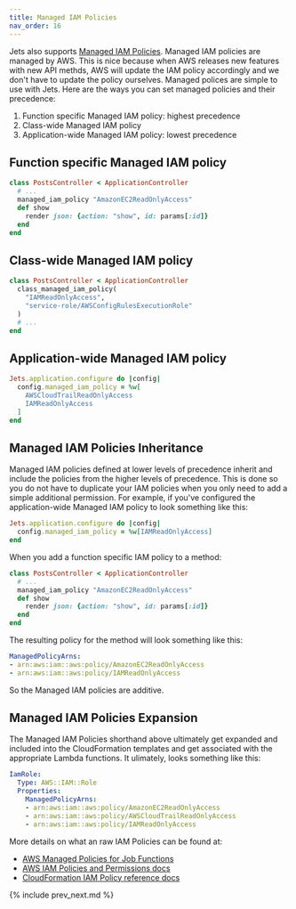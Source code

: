 ```yaml
---
title: Managed IAM Policies
nav_order: 16
---
```


Jets also supports [Managed IAM Policies](https://docs.aws.amazon.com/IAM/latest/UserGuide/access_policies_managed-vs-inline.html). Managed IAM policies are managed by AWS. This is nice because when AWS releases new features with new API methds, AWS will update the IAM policy accordingly and we don't have to update the policy ourselves.  Managed polices are simple to use with Jets. Here are the ways you can set managed policies and their precedence:

1. Function specific Managed IAM policy: highest precedence
2. Class-wide Managed IAM policy
3. Application-wide Managed IAM policy: lowest precedence

## Function specific Managed IAM policy

```ruby
class PostsController < ApplicationController
  # ...
  managed_iam_policy "AmazonEC2ReadOnlyAccess"
  def show
    render json: {action: "show", id: params[:id]}
  end
end
```

## Class-wide Managed IAM policy

```ruby
class PostsController < ApplicationController
  class_managed_iam_policy(
    "IAMReadOnlyAccess",
    "service-role/AWSConfigRulesExecutionRole"
  )
  # ...
end
```

## Application-wide Managed IAM policy

```ruby
Jets.application.configure do |config|
  config.managed_iam_policy = %w[
    AWSCloudTrailReadOnlyAccess
    IAMReadOnlyAccess
  ]
end
```

## Managed IAM Policies Inheritance

Managed IAM policies defined at lower levels of precedence inherit and include the policies from the higher levels of precedence. This is done so you do not have to duplicate your IAM policies when you only need to add a simple additional permission. For example, if you've configured the application-wide Managed IAM policy to look something like this:

```ruby
Jets.application.configure do |config|
  config.managed_iam_policy = %w[IAMReadOnlyAccess]
end
```

When you add a function specific IAM policy to a method:

```ruby
class PostsController < ApplicationController
  # ...
  managed_iam_policy "AmazonEC2ReadOnlyAccess"
  def show
    render json: {action: "show", id: params[:id]}
  end
end
```

The resulting policy for the method will look something like this:

```yaml
ManagedPolicyArns:
- arn:aws:iam::aws:policy/AmazonEC2ReadOnlyAccess
- arn:aws:iam::aws:policy/IAMReadOnlyAccess
```

So the Managed IAM policies are additive.

## Managed IAM Policies Expansion

The Managed IAM Policies shorthand above ultimately get expanded and included into the CloudFormation templates and get associated with the appropriate Lambda functions.  It ulimately, looks something like this:

```yaml
IamRole:
  Type: AWS::IAM::Role
  Properties:
    ManagedPolicyArns:
    - arn:aws:iam::aws:policy/AmazonEC2ReadOnlyAccess
    - arn:aws:iam::aws:policy/AWSCloudTrailReadOnlyAccess
    - arn:aws:iam::aws:policy/IAMReadOnlyAccess
```

More details on what an raw IAM Policies can be found at:

* [AWS Managed Policies for Job Functions](https://docs.aws.amazon.com/IAM/latest/UserGuide/access_policies_job-functions.html)
* [AWS IAM Policies and Permissions docs](https://docs.aws.amazon.com/IAM/latest/UserGuide/access_policies.html#access_policies-json)
* [CloudFormation IAM Policy reference docs](https://docs.aws.amazon.com/AWSCloudFormation/latest/UserGuide/aws-resource-iam-policy.html)

{% include prev_next.md %}